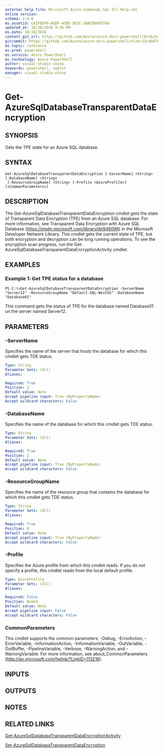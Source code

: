 ```yaml
---
external help file: Microsoft.Azure.Commands.Sql.dll-Help.xml
online version: 
schema: 2.0.0
ms.assetid: CA1F8DF9-A8DF-4CBE-8E3C-3BACD0AFD7AA
updated_at: 10/18/2016 9:38 PM
ms.date: 10/18/2016
content_git_url: https://github.com/Azure/azure-docs-powershell/blob/master/azureps-cmdlets-docs/ResourceManager/AzureRM.Sql/v0.9.8/Get-AzureSqlDatabaseTransparentDataEncryption.md
gitcommit: https://github.com/Azure/azure-docs-powershell/blob/23cdb8705d4ab9807c0e21b238f3b134a7d49c7d/azureps-cmdlets-docs/ResourceManager/AzureRM.Sql/v0.9.8/Get-AzureSqlDatabaseTransparentDataEncryption.md
ms.topic: reference
ms.prod: powershell
ms.service: Azure PowerShell
ms.technology: Azure PowerShell
author: visual-studio-china
keywords: powershell, cmdlet
manager: visual-studio-china
---
```


# Get-AzureSqlDatabaseTransparentDataEncryption

## SYNOPSIS
Gets the TPE state for an Azure SQL database.

## SYNTAX

```
Get-AzureSqlDatabaseTransparentDataEncryption [-ServerName] <String> [-DatabaseName] <String>
 [-ResourceGroupName] <String> [-Profile <AzureProfile>] [<CommonParameters>]
```

## DESCRIPTION
The Get-AzureSqlDatabaseTransparentDataEncryption cmdlet gets the state of Transparent Data Encryption (TPE) from an Azure SQL database.
For more information, see Transparent Data Encryption with Azure SQL Database (https://msdn.microsoft.com/library/dn948096) in the Microsoft Developer Network Library.
This cmdlet gets the current state of TPE, but both encryption and decryption can be long running operations.
To see the encryption scan progress, run the Get-AzureSqlDatabaseTransparentDataEncryptionActivity cmdlet.

## EXAMPLES

### Example 1: Get TPE status for a database
```
PS C:\>Get-AzureSqlDatabaseTransparentDataEncryption -ServerName "Server12" -ResourceGroupName "Default-SQL-WestUS" -DatabaseName "Database01"
```

This command gets the status of TPE for the database named Database01 on the server named Server12.

## PARAMETERS

### -ServerName
Specifies the name of the server that hosts the database for which this cmdlet gets TDE status.

```yaml
Type: String
Parameter Sets: (All)
Aliases: 

Required: True
Position: 1
Default value: None
Accept pipeline input: True (ByPropertyName)
Accept wildcard characters: False
```

### -DatabaseName
Specifies the name of the database for which this cmdlet gets TDE status.

```yaml
Type: String
Parameter Sets: (All)
Aliases: 

Required: True
Position: 2
Default value: None
Accept pipeline input: True (ByPropertyName)
Accept wildcard characters: False
```

### -ResourceGroupName
Specifies the name of the resource group that contains the database for which this cmdlet gets TDE status.

```yaml
Type: String
Parameter Sets: (All)
Aliases: 

Required: True
Position: 0
Default value: None
Accept pipeline input: True (ByPropertyName)
Accept wildcard characters: False
```

### -Profile
Specifies the Azure profile from which this cmdlet reads.
If you do not specify a profile, this cmdlet reads from the local default profile.

```yaml
Type: AzureProfile
Parameter Sets: (All)
Aliases: 

Required: False
Position: Named
Default value: None
Accept pipeline input: False
Accept wildcard characters: False
```

### CommonParameters
This cmdlet supports the common parameters: -Debug, -ErrorAction, -ErrorVariable, -InformationAction, -InformationVariable, -OutVariable, -OutBuffer, -PipelineVariable, -Verbose, -WarningAction, and -WarningVariable. For more information, see about_CommonParameters (http://go.microsoft.com/fwlink/?LinkID=113216).

## INPUTS

## OUTPUTS

## NOTES

## RELATED LINKS

[Get-AzureSqlDatabaseTransparentDataEncryptionActivity]()

[Set-AzureSqlDatabaseTransparentDataEncryption]()


